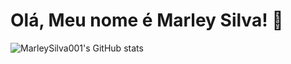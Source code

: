 # Olá, Meu nome é Marley Silva! 🐲

![MarleySilva001's GitHub stats](https://github-readme-stats.vercel.app/api?username=MarleySilva001&show_icons=true&theme=tokyonight)



